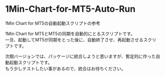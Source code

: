# 1Min-Chart-for-MT5-Auto-Run
1Min Chart for MT5の自動起動スクリプトの参考

1Min Chart for MT5とMT5の同期を自動的にとるスクリプトです。<br>
一旦、起動してMT5が同期をとった後に、自動終了させ、再起動させるスクリプトです。

次期バージョンでは、パッケージに統合しようと思いますが、暫定的に作った自動起動スクリプトです。<br>
もう少しテストしたい事があるので、統合はお待ちください。

